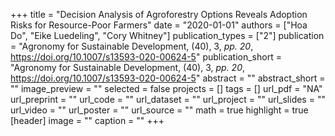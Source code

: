 +++
title = "Decision Analysis of Agroforestry Options Reveals Adoption Risks for Resource-Poor Farmers"
date = "2020-01-01"
authors = ["Hoa Do", "Eike Luedeling", "Cory Whitney"]
publication_types = ["2"]
publication = "Agronomy for Sustainable Development, (40), 3, _pp. 20_, https://doi.org/10.1007/s13593-020-00624-5"
publication_short = "Agronomy for Sustainable Development, (40), 3, _pp. 20_, https://doi.org/10.1007/s13593-020-00624-5"
abstract = ""
abstract_short = ""
image_preview = ""
selected = false
projects = []
tags = []
url_pdf = "NA"
url_preprint = ""
url_code = ""
url_dataset = ""
url_project = ""
url_slides = ""
url_video = ""
url_poster = ""
url_source = ""
math = true
highlight = true
[header]
image = ""
caption = ""
+++

